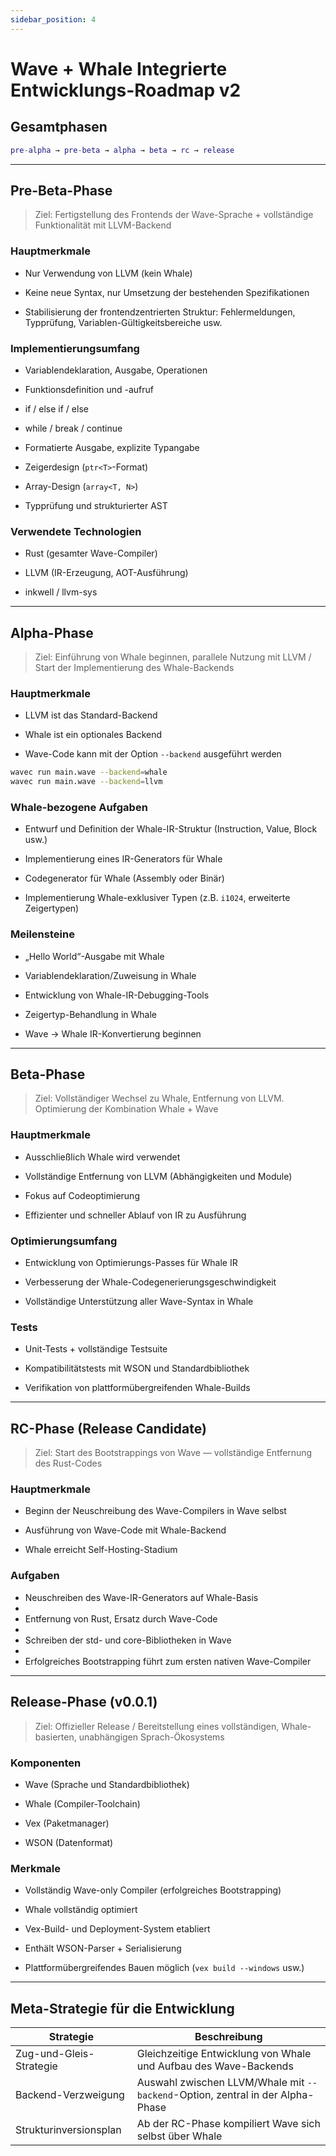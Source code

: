 ```yaml
---
sidebar_position: 4
---
```


# Wave + Whale Integrierte Entwicklungs-Roadmap v2

## Gesamtphasen

```matlab
pre-alpha → pre-beta → alpha → beta → rc → release
```

---

## Pre-Beta-Phase

> Ziel: Fertigstellung des Frontends der Wave-Sprache + vollständige Funktionalität mit LLVM-Backend

### Hauptmerkmale
* Nur Verwendung von LLVM (kein Whale)

* Keine neue Syntax, nur Umsetzung der bestehenden Spezifikationen

* Stabilisierung der frontendzentrierten Struktur: Fehlermeldungen, Typprüfung, Variablen-Gültigkeitsbereiche usw.

### Implementierungsumfang
* Variablendeklaration, Ausgabe, Operationen

* Funktionsdefinition und -aufruf

* if / else if / else

* while / break / continue

* Formatierte Ausgabe, explizite Typangabe

* Zeigerdesign (`ptr<T>`-Format)

* Array-Design (`array<T, N>`)

* Typprüfung und strukturierter AST

### Verwendete Technologien
* Rust (gesamter Wave-Compiler)

* LLVM (IR-Erzeugung, AOT-Ausführung)

* inkwell / llvm-sys

---

## Alpha-Phase

> Ziel: Einführung von Whale beginnen, parallele Nutzung mit LLVM / Start der Implementierung des Whale-Backends

### Hauptmerkmale
* LLVM ist das Standard-Backend

* Whale ist ein optionales Backend

* Wave-Code kann mit der Option `--backend` ausgeführt werden

```bash
wavec run main.wave --backend=whale
wavec run main.wave --backend=llvm
```

### Whale-bezogene Aufgaben
* Entwurf und Definition der Whale-IR-Struktur (Instruction, Value, Block usw.)

* Implementierung eines IR-Generators für Whale

* Codegenerator für Whale (Assembly oder Binär)

* Implementierung Whale-exklusiver Typen (z.B. `i1024`, erweiterte Zeigertypen)

### Meilensteine
* „Hello World“-Ausgabe mit Whale

* Variablendeklaration/Zuweisung in Whale

* Entwicklung von Whale-IR-Debugging-Tools

* Zeigertyp-Behandlung in Whale

* Wave → Whale IR-Konvertierung beginnen

---

## Beta-Phase

> Ziel: Vollständiger Wechsel zu Whale, Entfernung von LLVM. Optimierung der Kombination Whale + Wave

### Hauptmerkmale
* Ausschließlich Whale wird verwendet

* Vollständige Entfernung von LLVM (Abhängigkeiten und Module)

* Fokus auf Codeoptimierung

* Effizienter und schneller Ablauf von IR zu Ausführung

### Optimierungsumfang
* Entwicklung von Optimierungs-Passes für Whale IR

* Verbesserung der Whale-Codegenerierungsgeschwindigkeit

* Vollständige Unterstützung aller Wave-Syntax in Whale

### Tests
* Unit-Tests + vollständige Testsuite

* Kompatibilitätstests mit WSON und Standardbibliothek

* Verifikation von plattformübergreifenden Whale-Builds

---

## RC-Phase (Release Candidate)

> Ziel: Start des Bootstrappings von Wave — vollständige Entfernung des Rust-Codes

### Hauptmerkmale
* Beginn der Neuschreibung des Wave-Compilers in Wave selbst

* Ausführung von Wave-Code mit Whale-Backend

* Whale erreicht Self-Hosting-Stadium

### Aufgaben
* Neuschreiben des Wave-IR-Generators auf Whale-Basis
* 
* Entfernung von Rust, Ersatz durch Wave-Code
* 
* Schreiben der std- und core-Bibliotheken in Wave
* 
* Erfolgreiches Bootstrapping führt zum ersten nativen Wave-Compiler

---

## Release-Phase (v0.0.1)

> Ziel: Offizieller Release / Bereitstellung eines vollständigen, Whale-basierten, unabhängigen Sprach-Ökosystems

### Komponenten
* Wave (Sprache und Standardbibliothek)

* Whale (Compiler-Toolchain)

* Vex (Paketmanager)

* WSON (Datenformat)

### Merkmale
* Vollständig Wave-only Compiler (erfolgreiches Bootstrapping)

* Whale vollständig optimiert

* Vex-Build- und Deployment-System etabliert

* Enthält WSON-Parser + Serialisierung

* Plattformübergreifendes Bauen möglich (`vex build --windows` usw.)

---

## Meta-Strategie für die Entwicklung

| Strategie               | Beschreibung                                                                   |
| ----------------------- | ------------------------------------------------------------------------------ |
| Zug-und-Gleis-Strategie | Gleichzeitige Entwicklung von Whale und Aufbau des Wave-Backends               |
| Backend-Verzweigung     | Auswahl zwischen LLVM/Whale mit `--backend`-Option, zentral in der Alpha-Phase |
| Strukturinversionsplan  | Ab der RC-Phase kompiliert Wave sich selbst über Whale                         |
